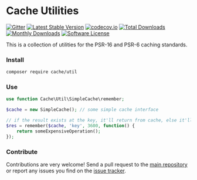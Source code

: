 # Cache Utilities
[![Gitter](https://badges.gitter.im/php-cache/cache.svg)](https://gitter.im/php-cache/cache?utm_source=badge&utm_medium=badge&utm_campaign=pr-badge)
[![Latest Stable Version](https://poser.pugx.org/cache/util/v/stable)](https://packagist.org/packages/cache/util)
[![codecov.io](https://codecov.io/github/php-cache/util/coverage.svg?branch=master)](https://codecov.io/github/php-cache/util?branch=master)
[![Total Downloads](https://poser.pugx.org/cache/util/downloads)](https://packagist.org/packages/cache/util)
[![Monthly Downloads](https://poser.pugx.org/cache/util/d/monthly.png)](https://packagist.org/packages/cache/util)
[![Software License](https://img.shields.io/badge/license-MIT-brightgreen.svg?style=flat-square)](LICENSE)

This is a collection of utilities for the PSR-16 and PSR-6 caching standards.


### Install

```bash
composer require cache/util
```

### Use

```php
use function Cache\Util\SimpleCache\remember;

$cache = new SimpleCache(); // some simple cache interface

// if the result exists at the key, it'll return from cache, else it'll execute the callback and store in cache and return.
$res = remember($cache, 'key', 3600, function() {
    return someExpensiveOperation();
});
```

### Contribute

Contributions are very welcome! Send a pull request to the [main repository](https://github.com/php-cache/cache) or
report any issues you find on the [issue tracker](http://issues.php-cache.com).

